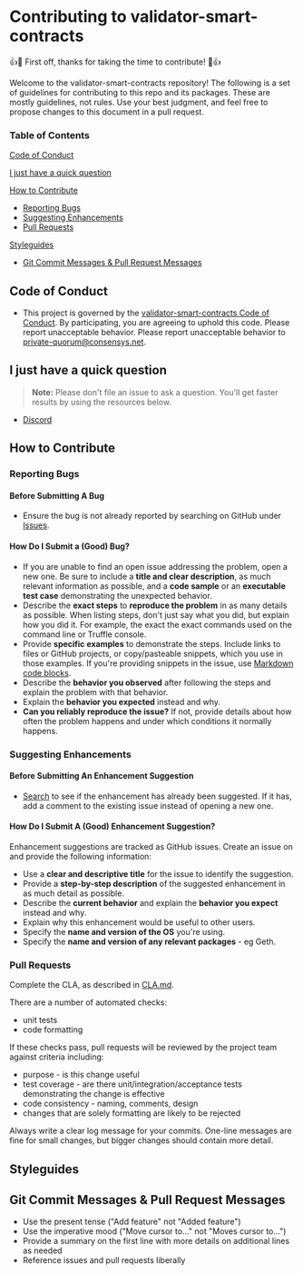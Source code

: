 # Contributing to validator-smart-contracts

:+1::tada: First off, thanks for taking the time to contribute! :tada::+1:

Welcome to the validator-smart-contracts repository!  The following is a set of guidelines for contributing to this 
repo and its packages. These are mostly guidelines, not rules. Use your best judgment, 
and feel free to propose changes to this document in a pull request.

### Table of Contents

[Code of Conduct](#code-of-conduct)

[I just have a quick question](#i-just-have-a-quick-question)

[How to Contribute](#how-to-contribute)

* [Reporting Bugs](#reporting-bugs)
* [Suggesting Enhancements](#suggesting-enhancements)
* [Pull Requests](#pull-requests)

[Styleguides](#styleguides)

* [Git Commit Messages & Pull Request Messages](#git-commit-messages--pull-request-messages)

## Code of Conduct
* This project is governed by the [validator-smart-contracts Code of Conduct](CODE_OF_CONDUCT.md). By participating, 
you are agreeing to uphold this code. Please report unacceptable behavior. Please report unacceptable behavior to [private-quorum@consensys.net].

## I just have a quick question

> **Note:** Please don't file an issue to ask a question.  You'll get faster results by using the resources below.

* [Discord]

## How to Contribute

### Reporting Bugs
#### Before Submitting A Bug 
* Ensure the bug is not already reported by searching on GitHub under 
[Issues](https://github.com/consensys/validator-smart-contracts/issues).
#### How Do I Submit a (Good) Bug?
* If you are unable to find an open issue addressing the problem, open a new one. Be sure to include a 
**title and clear description**, as much relevant information as possible, and a **code sample** or 
an **executable test case** demonstrating the unexpected behavior.
* Describe the **exact steps** to **reproduce the problem** in as many details as possible. When 
listing steps, don't just say what you did, but explain how you did it. For example, the exact 
the exact commands used on the command line or Truffle console.
* Provide **specific examples** to demonstrate the steps. Include links to files or GitHub projects, or 
copy/pasteable snippets, which you use in those examples. If you're providing snippets in the issue, 
use [Markdown code blocks](https://help.github.com/articles/getting-started-with-writing-and-formatting-on-github/).
* Describe the **behavior you observed** after following the steps and explain the 
problem with that behavior.
* Explain the **behavior you expected** instead and why.
* **Can you reliably reproduce the issue?** If not, provide details about how often the problem 
happens and under which conditions it normally happens.

### Suggesting Enhancements
#### Before Submitting An Enhancement Suggestion
* [Search](https://github.com/consensys/validator-smart-contracts/issues) to see if the enhancement has already been 
suggested. If it has, add a comment to the existing issue instead of opening a new one.

#### How Do I Submit A (Good) Enhancement Suggestion?
Enhancement suggestions are tracked as GitHub issues. Create an issue on and provide 
the following information:

* Use a **clear and descriptive title** for the issue to identify the suggestion.
* Provide a **step-by-step description** of the suggested enhancement in as much detail as possible.
* Describe the **current behavior** and explain the **behavior you expect** instead and why.
* Explain why this enhancement would be useful to other users.
* Specify the **name and version of the OS** you're using.
* Specify the **name and version of any relevant packages** - eg Geth.

### Pull Requests

Complete the CLA, as described in [CLA.md].

There are a number of automated checks:
* unit tests
* code formatting 

If these checks pass, pull requests will be reviewed by the project team against criteria including:
* purpose - is this change useful
* test coverage - are there unit/integration/acceptance tests demonstrating the change is effective
* code consistency - naming, comments, design
* changes that are solely formatting are likely to be rejected

Always write a clear log message for your commits. One-line messages are fine for small changes, but 
bigger changes should contain more detail.

## Styleguides

## Git Commit Messages & Pull Request Messages
* Use the present tense ("Add feature" not "Added feature")
* Use the imperative mood ("Move cursor to..." not "Moves cursor to...")
* Provide a summary on the first line with more details on additional lines as needed
* Reference issues and pull requests liberally

[private-quorum@consensys.net]: mailto:private-quorum@consensys.net
[Discord]: https://discord.gg/TCtK3YM
[CLA.md]: /CLA.md
